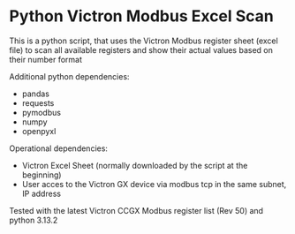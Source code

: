# Python Victron Modbus Excel Scan

This is a python script, that uses the Victron Modbus register sheet (excel file) to scan all available registers and show their actual values based on their number format

Additional python dependencies:

- pandas
- requests
- pymodbus
- numpy
- openpyxl

Operational dependencies:

- Victron Excel Sheet (normally downloaded by the script at the beginning)
- User acces to the Victron GX device via modbus tcp in the same subnet, IP address

Tested with the latest Victron CCGX Modbus register list (Rev 50) and python 3.13.2
